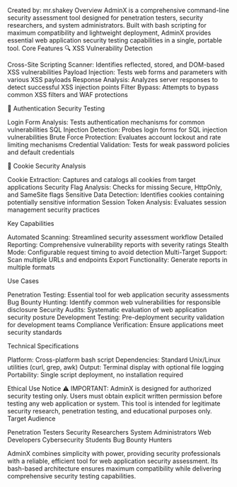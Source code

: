 Created by: mr.shakey
Overview
AdminX is a comprehensive command-line security assessment tool designed for penetration testers, security researchers, and system administrators. Built with bash scripting for maximum compatibility and lightweight deployment, AdminX provides essential web application security testing capabilities in a single, portable tool.
Core Features
🔍 XSS Vulnerability Detection

Cross-Site Scripting Scanner: Identifies reflected, stored, and DOM-based XSS vulnerabilities
Payload Injection: Tests web forms and parameters with various XSS payloads
Response Analysis: Analyzes server responses to detect successful XSS injection points
Filter Bypass: Attempts to bypass common XSS filters and WAF protections

🔐 Authentication Security Testing

Login Form Analysis: Tests authentication mechanisms for common vulnerabilities
SQL Injection Detection: Probes login forms for SQL injection vulnerabilities
Brute Force Protection: Evaluates account lockout and rate limiting mechanisms
Credential Validation: Tests for weak password policies and default credentials

🍪 Cookie Security Analysis

Cookie Extraction: Captures and catalogs all cookies from target applications
Security Flag Analysis: Checks for missing Secure, HttpOnly, and SameSite flags
Sensitive Data Detection: Identifies cookies containing potentially sensitive information
Session Token Analysis: Evaluates session management security practices

Key Capabilities

Automated Scanning: Streamlined security assessment workflow
Detailed Reporting: Comprehensive vulnerability reports with severity ratings
Stealth Mode: Configurable request timing to avoid detection
Multi-Target Support: Scan multiple URLs and endpoints
Export Functionality: Generate reports in multiple formats

Use Cases

Penetration Testing: Essential tool for web application security assessments
Bug Bounty Hunting: Identify common web vulnerabilities for responsible disclosure
Security Audits: Systematic evaluation of web application security posture
Development Testing: Pre-deployment security validation for development teams
Compliance Verification: Ensure applications meet security standards

Technical Specifications

Platform: Cross-platform bash script
Dependencies: Standard Unix/Linux utilities (curl, grep, awk)
Output: Terminal display with optional file logging
Portability: Single script deployment, no installation required

Ethical Use Notice
⚠️ IMPORTANT: AdminX is designed for authorized security testing only. Users must obtain explicit written permission before testing any web application or system. This tool is intended for legitimate security research, penetration testing, and educational purposes only.
Target Audience

Penetration Testers
Security Researchers
System Administrators
Web Developers
Cybersecurity Students
Bug Bounty Hunters


AdminX combines simplicity with power, providing security professionals with a reliable, efficient tool for web application security assessment. Its bash-based architecture ensures maximum compatibility while delivering comprehensive security testing capabilities.

